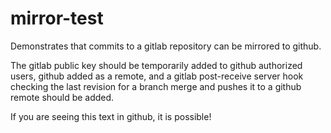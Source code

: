 # mirror-test

Demonstrates that commits to a gitlab repository can be mirrored to github.
<p>
The gitlab public key should be temporarily added to github authorized users,
github added as a remote, and a gitlab post-receive server hook checking the 
last revision for a branch merge and pushes it to a github remote should be added.
<p>
If you are seeing this text in github, it is possible!
</p>